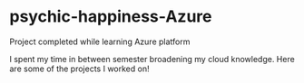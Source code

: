 # psychic-happiness-Azure
Project completed while learning Azure platform 

I spent my time in between semester broadening my cloud knowledge. Here are some of the projects I worked on!
